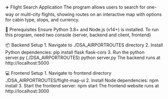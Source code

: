 ✈️ Flight Search Application
    The program allows users to search for one-way or multi-city flights, showing routes on an interactive map with options for cabin type, stops, and currency.

🔧 Prerequisites
    Ensure Python 3.8+ and Node.js (v14+) is installed.
    To run this program, need two console (server, backend and client, frontend)

📦 Backend Setup
    1. Navigate to ./DSA_AIRPORTROUTES directory
    2. Install Python dependencies:
            pip install flask flask-cors
    3. Run the python server.py (./DSA_AIRPORTROUTES)
            python server.py
    The backend runs at http://localhost:5000
    
💻 Frontend Setup
    1. Navigate to frontend directory ./DSA_AIRPORTROUTES/flight-map-ui
    2. Install Node dependencies:
            npm install
    3. Start the frontend server:
            npm start
    The frontend website runs at http://localhost:3000


